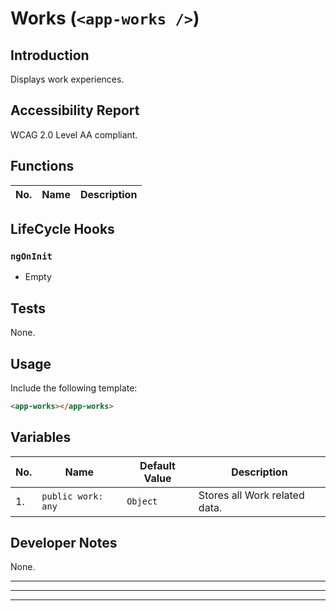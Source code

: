 # Works (`<app-works />`)

## Introduction

Displays work experiences.

## Accessibility Report

WCAG 2.0 Level AA compliant.

## Functions

| **No.** | **Name** | **Description** |
| - | - | - |

## LifeCycle Hooks

### `ngOnInit`

* Empty

## Tests

None.

## Usage

Include the following template:

```html
<app-works></app-works>
```

## Variables

| **No.** | **Name** | **Default Value** | **Description** |
| - | - | - | - |
1. | `public work: any` | `Object` | Stores all Work related data.

## Developer Notes

None.

---
---
---
